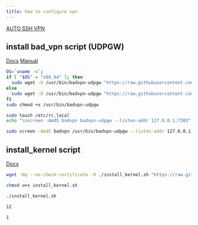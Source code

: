```yaml
---
title: how to configure vpn 
---
```


[AUTO SSH VPN](https://github.com/GegeEmbrie/autosshvpn2)

## install bad_vpn script (UDPGW)

[Docs](https://gist.github.com/1nikolas/4efbfb6b0d37eba8c9ab471c55f5e892)
[Manual](https://www.youtube.com/watch?v=52lTdyu7i6c&ab_channel=E404)

```bash
OS=`uname -m`;
if [ "$OS" = "x86_64" ]; then
  sudo wget -O /usr/bin/badvpn-udpgw "https://raw.githubusercontent.com/daybreakersx/premscript/master/badvpn-udpgw64"
else
  sudo wget -O /usr/bin/badvpn-udpgw "https://raw.githubusercontent.com/daybreakersx/premscript/master/badvpn-udpgw"
fi
sudo chmod +x /usr/bin/badvpn-udpgw

sudo touch /etc/rc.local
echo "\nscreen -AmdS badvpn badvpn-udpgw --listen-addr 127.0.0.1:7303" | sudo tee -a /etc/rc.local

sudo screen -AmdS badvpn /usr/bin/badvpn-udpgw --listen-addr 127.0.0.1:7303
```

## install_kernel script

[Docs](https://www.youtube.com/watch?v=3FHJbwJOO8U&list=PL1OoRITklYLjnlTUwcBM-05Us5vj939tz&index=4&ab_channel=4rahecomputer)

```bash
wget -Nq --no-check-certificate -O ./install_kernel.sh "https://raw.githubusercontent.com/jinwyp/one_click_script/master/install_kernel.sh"

chmod u+x install_kernel.sh

./install_kernel.sh

12

1
```
